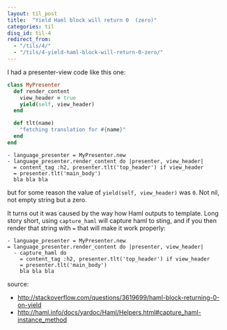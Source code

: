 ```yaml
---
layout: til_post
title:  "Yield Haml block will return 0  (zero)"
categories: til
disq_id: til-4
redirect_from:
  - "/tils/4/"
  - "/tils/4-yield-haml-block-will-return-0-zero/"
---
```



I had a presenter-view code like this one:

```ruby
class MyPresenter
  def render_content
    view_header = true
    yield(self, view_header)
  end

  def tlt(name)
    "fetching translation for #{name}"
  end
end
```

```haml
- language_presenter = MyPresenter.new
- language_presenter.render_content do |presenter, view_header|
  = content_tag :h2, presenter.tlt('top_header') if view_header
  = presenter.tlt('main_body')
  bla bla bla 
```

but for some reason the value of `yield(self, view_header)` was `0`.
Not nil, not empty string but a zero.

It turns out it was caused by the way how Haml outputs to template.
Long story short, using `capture_haml` will capture haml to sting, and 
if you then render that string with `=` that will make it work properly:

```haml
- language_presenter = MyPresenter.new
= language_presenter.render_content do |presenter, view_header|
  - capture_haml do
    = content_tag :h2, presenter.tlt('top_header') if view_header
    = presenter.tlt('main_body')
    bla bla bla
```

source: 

* <http://stackoverflow.com/questions/3619699/haml-block-returning-0-on-yield>
* <http://haml.info/docs/yardoc/Haml/Helpers.html#capture_haml-instance_method>
